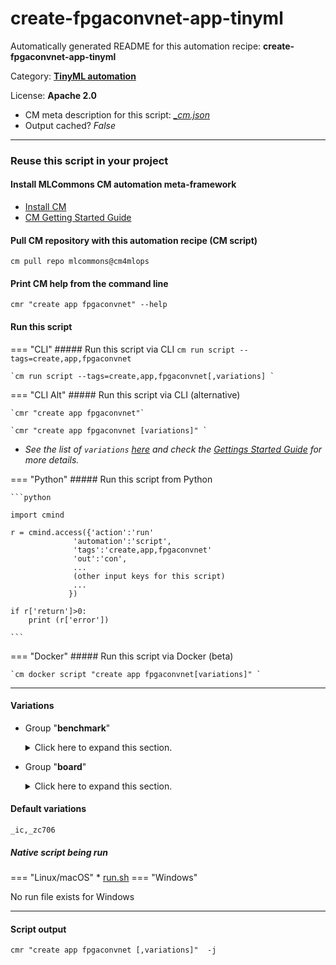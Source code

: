 # create-fpgaconvnet-app-tinyml
Automatically generated README for this automation recipe: **create-fpgaconvnet-app-tinyml**

Category: **[TinyML automation](..)**

License: **Apache 2.0**


* CM meta description for this script: *[_cm.json](https://github.com/mlcommons/cm4mlops/tree/main/script/create-fpgaconvnet-app-tinyml/_cm.json)*
* Output cached? *False*

---
### Reuse this script in your project

#### Install MLCommons CM automation meta-framework

* [Install CM](https://docs.mlcommons.org/ck/install)
* [CM Getting Started Guide](https://docs.mlcommons.org/ck/getting-started/)

#### Pull CM repository with this automation recipe (CM script)

```cm pull repo mlcommons@cm4mlops```

#### Print CM help from the command line

````cmr "create app fpgaconvnet" --help````

#### Run this script

=== "CLI"
    ##### Run this script via CLI
    `cm run script --tags=create,app,fpgaconvnet`

    `cm run script --tags=create,app,fpgaconvnet[,variations] `

=== "CLI Alt"
    ##### Run this script via CLI (alternative)

    `cmr "create app fpgaconvnet"`

    `cmr "create app fpgaconvnet [variations]" `


* *See the list of `variations` [here](#variations) and check the [Gettings Started Guide](https://github.com/mlcommons/ck/blob/dev/docs/getting-started.md) for more details.*

=== "Python"
    ##### Run this script from Python


    ```python

    import cmind

    r = cmind.access({'action':'run'
                  'automation':'script',
                  'tags':'create,app,fpgaconvnet'
                  'out':'con',
                  ...
                  (other input keys for this script)
                  ...
                 })

    if r['return']>0:
        print (r['error'])

    ```


=== "Docker"
    ##### Run this script via Docker (beta)

    `cm docker script "create app fpgaconvnet[variations]" `

___


#### Variations

  * Group "**benchmark**"
    <details>
    <summary>Click here to expand this section.</summary>

    * **`_ic`** (default)
      - Workflow:

    </details>


  * Group "**board**"
    <details>
    <summary>Click here to expand this section.</summary>

    * **`_zc706`** (default)
      - Environment variables:
        - *CM_TINY_BOARD*: `zc706`
      - Workflow:

    </details>


#### Default variations

`_ic,_zc706`

##### Native script being run
=== "Linux/macOS"
     * [run.sh](https://github.com/mlcommons/cm4mlops/tree/main/script/create-fpgaconvnet-app-tinyml/run.sh)
=== "Windows"

No run file exists for Windows
___
#### Script output
`cmr "create app fpgaconvnet [,variations]"  -j`